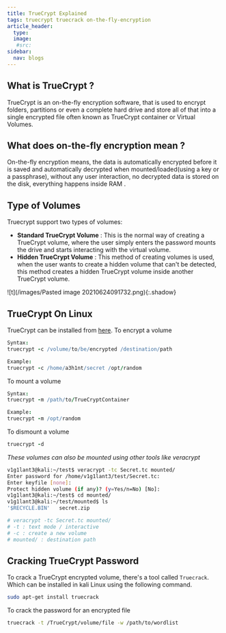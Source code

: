 ```yaml
---
title: TrueCrypt Explained
tags: truecrypt truecrack on-the-fly-encryption
article_header:
  type: 
  image:
   #src: 
sidebar: 
  nav: blogs
---
```


## What is TrueCrypt ?
TrueCrypt is an on-the-fly encryption software, that is used to encrypt folders, partitions or even a complete hard drive and store all of that into a single encrypted file often known as TrueCrypt container or Virtual Volumes.

## What does on-the-fly encryption mean ?
On-the-fly encryption means, the data is automatically encrypted before it is saved and automatically decrypted when mounted/loaded(using a key or a passphrase), without any user interaction, no decrypted data is stored on the disk, everything happens inside RAM .

## Type of Volumes
Truecrypt support two types of volumes:
- **Standard TrueCrypt Volume** : This is the normal way of creating a TrueCrypt volume, where the user simply enters the password mounts the drive and starts interacting with the virtual volume.
- **Hidden TrueCrypt Volume** : This method of creating volumes is used, when the user wants to create a hidden volume that can't be detected, this method creates a hidden TrueCrypt volume inside another TrueCrypt volume.

![t](/images/Pasted image 20210624091732.png){:.shadow}

## TrueCrypt On Linux
TrueCrypt can be installed from [here](http://truecrypt.sourceforge.net/OtherPlatforms.html).
To encrypt a volume
```coffee
Syntax:
truecrypt -c /volume/to/be/encrypted /destination/path

Example:
truecrypt -c /home/a3h1nt/secret /opt/random
```
To mount a volume
```coffee
Syntax:
truecrypt -m /path/to/TrueCryptContainer

Example:
truecrypt -m /opt/random 
```
To dismount a volume
```coffee
truecrypt -d 
```

*These volumes can also be mounted using other tools like veracrypt*
```bash
v1g1lant3@kali:~/test$ veracrypt -tc Secret.tc mounted/
Enter password for /home/v1g1lant3/test/Secret.tc: 
Enter keyfile [none]: 
Protect hidden volume (if any)? (y=Yes/n=No) [No]: 
v1g1lant3@kali:~/test$ cd mounted/
v1g1lant3@kali:~/test/mounted$ ls
'$RECYCLE.BIN'   secret.zip

# veracrypt -tc Secret.tc mounted/
# -t : text mode / interactive
# -c : create a new volume
# mounted/ : destination path
```

## Cracking TrueCrypt Password
To crack a TrueCrypt encrypted volume, there's a tool called `Truecrack`. Which can be installed in kali Linux using the following command.
```bash
sudo apt-get install truecrack
```

To crack the password for an encrypted file
```bash
truecrack -t /TrueCrypt/volume/file -w /path/to/wordlist
```
